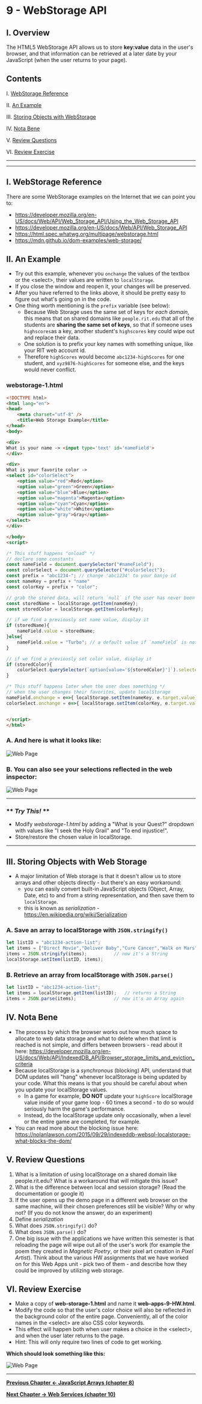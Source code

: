 # 9 - WebStorage API

## I. Overview
The HTML5 WebStorage API allows us to store **key:value** data in the user's browser, and that information can be retrieved at a later date by your JavaScript (when the user returns to your page).

## Contents
<!--- Local Navigation --->
I. [WebStorage Reference](#section1)

II. [An Example](#section2)

III. [Storing Objects with WebStorage](#section3)

IV. [Nota Bene](#section4)

V. [Review Questions](#section5)

VI. [Review Exercise](#section6)

<hr><hr>

## I. <a id="section1">WebStorage Reference
There are some WebStorage examples on the Internet that we can point you to:

- https://developer.mozilla.org/en-US/docs/Web/API/Web_Storage_API/Using_the_Web_Storage_API
- https://developer.mozilla.org/en-US/docs/Web/API/Web_Storage_API
- https://html.spec.whatwg.org/multipage/webstorage.html
- https://mdn.github.io/dom-examples/web-storage/


## II. <a id="section2">An Example

- Try out this example, whenever you `onchange` the values of the textbox or the &lt;select>, their values are written to `localStorage`. 
- If you close the window and reopen it, your changes will be preserved.  
- After you have referred to the links above, it should be pretty easy to figure out what's going on in the code.
- One thing worth mentioning is the `prefix` variable (see below):
    - Because Web Storage uses the same set of keys for *each domain*, this means that on shared domains like `people.rit.edu` that all of the students are **sharing the same set of keys**, so that if someone uses `highscores`as a key, another student's `highscores` key could wipe out and replace their data. 
    - One solution is to prefix your key names with something unique, like your RIT web account id. 
    - Therefore `highScores` would become `abc1234-highScores` for one student, and `xyz9876-highScores` for someone else, and the keys would never conflict.

### webstorage-1.html
```html
<!DOCTYPE html>
<html lang="en">
<head>
	<meta charset="utf-8" />
	<title>Web Storage Example</title>
</head>
<body>

<div>
What is your name -> <input type='text' id='nameField'>
</div>

<div>
What is your favorite color -> 
<select id="colorSelect">
	<option value="red">Red</option>
	<option value="green">Green</option>
	<option value="blue">Blue</option>
	<option value="magenta">Magenta</option>
	<option value="cyan">Cyan</option>
	<option value="white">White</option>
	<option value="gray">Gray</option>
</select>
</div>

</body>
<script>

/* This stuff happens "onload" */
// declare some constants
const nameField = document.querySelector("#nameField");
const colorSelect = document.querySelector("#colorSelect");
const prefix = "abc1234-"; // change 'abc1234' to your banjo id
const nameKey = prefix + "name"
const colorKey = prefix + "color";

// grab the stored data, will return `null` if the user has never been to this page
const storedName = localStorage.getItem(nameKey);
const storedColor = localStorage.getItem(colorKey);

// if we find a previously set name value, display it
if (storedName){
	nameField.value = storedName;
}else{
	nameField.value = "Turbo"; // a default value if `nameField` is not found
}

// if we find a previously set color value, display it
if (storedColor){
	colorSelect.querySelector(`option[value='${storedColor}']`).selected = true;
}

/* This stuff happens later when the user does something */
// when the user changes their favorites, update localStorage
nameField.onchange = e=>{ localStorage.setItem(nameKey, e.target.value); };
colorSelect.onchange = e=>{ localStorage.setItem(colorKey, e.target.value); };


</script>
</html>
```

### A. And here is what it looks like:

![Web Page](_images/web-storage-1.jpg)

### B. You can also see your selections reflected in the web inspector:

![Web Page](_images/web-storage-3.jpg)


<hr>

### ** *Try This!* **
- Modify *webstorage-1.html* by adding a "What is your Quest?" dropdown with values like "I seek the Holy Grail" and "To end injustice!".
- Store/restore the chosen value in localStorage.

<hr>

## III. <a id="section3">Storing Objects with Web Storage
- A major limitation of Web storage is that it doesn't allow us to store arrays and other objects directly - but there's an easy workaround:
    - you can easily convert built-in JavaScript objects (Object, Array, Date, etc) to and from a string representation, and then save them to `localStorage`.
    - this is known as *serialization* - https://en.wikipedia.org/wiki/Serialization

### A. Save an array to localStorage with `JSON.stringify()`

```javascript
let listID = "abc1234-action-list";
let items = ["Direct Movie","Deliver Baby","Cure Cancer","Walk on Mars"];
items = JSON.stringify(items); 			// now it's a String
localStorage.setItem(listID, items);
```

### B. Retrieve an array from localStorage with `JSON.parse()`

```javascript
let listID = "abc1234-action-list";
let items = localStorage.getItem(listID); 	// returns a String
items = JSON.parse(items);  			// now it's an Array again
```

## IV. <a id="section4">Nota Bene
- The process by which the browser works out how much space to allocate to web data storage and what to delete when that limit is reached is not simple, and differs between browsers - read about it here: https://developer.mozilla.org/en-US/docs/Web/API/IndexedDB_API/Browser_storage_limits_and_eviction_criteria
- Because localStorage is a *synchronous* (blocking) API, understand that DOM updates will "hang" whenever localStorage is being updated by your code. What this means is that you should be careful about when you update your localStorage values.
    - In a game for example, **DO NOT** update your `highScore`  localStorage value inside of your game loop  - 60 times a second - to do so would seriously harm the game's performance.
    - Instead, do the localStorage update only occasionally, when a level or the entire game are completed, for example.
- You can read more about the blocking issue here: https://nolanlawson.com/2015/09/29/indexeddb-websql-localstorage-what-blocks-the-dom/


## V. <a id="section5">Review Questions
1. What is a limitation of using localStorage on a shared domain like people.rit.edu? What is a workaround that will mitigate this issue?
1. What is the difference between local and session storage? (Read the documentation or google it)
1. If the user opens up the demo page in a different web browser on the same machine, will their chosen preferences still be visible? Why or why not? (If you do not know the answer, do an experiment)
1. Define *serialization*
1. What does `JSON.stringify()` do?
1. What does `JSON.parse()` do?
1. One big issue with the applications we have written this semester is that reloading the page will wipe out all of the user's work (for example the poem they created in *Magnetic Poetry*, or their pixel art creation in *Pixel Artist*). Think about the various HW assignments that we have worked on for this Web Apps unit - pick two of them - and describe how they could be improved by utilizing web storage.

## VI. <a id="section6">Review Exercise
- Make a copy of **web-storage-1.html** and name it **web-apps-9-HW.html**. 
- Modify the code so that the user's color choice will also be reflected in the background color of the entire page. Conveniently, all of the color names in the &lt;select> are also CSS color keywords.
- This effect will happen both when user makes a choice in the &lt;select>, and when the user later returns to the page.
- Hint: This will only require two lines of code to get working.

**Which should look something like this:**

![Web Page](_images/web-storage-2.jpg)

<hr>

**[Previous Chapter <- JavaScript Arrays (chapter 8)](web-apps-8.md)**

**[Next Chapter -> Web Services (chapter 10)](web-apps-10.md)**
